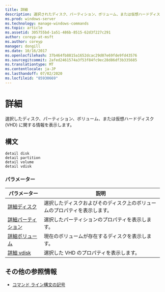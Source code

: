 ```yaml
---
title: 詳細
description: 選択されたディスク、パーティション、ボリューム、または仮想ハードディスク (VHD) に関する情報を表示する詳細コマンドの参照記事です。
ms.prod: windows-server
ms.technology: manage-windows-commands
ms.topic: article
ms.assetid: 305755bd-1a51-486b-8515-62d3f227c291
author: coreyp-at-msft
ms.author: coreyp
manager: dongill
ms.date: 10/16/2017
ms.openlocfilehash: 37b464fb8815a1652dcac29d07e69fde9fd43576
ms.sourcegitcommit: 2afed2461574a3f53f84fc9ec28d86df3b335685
ms.translationtype: MT
ms.contentlocale: ja-JP
ms.lasthandoff: 07/02/2020
ms.locfileid: "85930669"
---
```

# <a name="detail"></a>詳細

選択したディスク、パーティション、ボリューム、または仮想ハードディスク (VHD) に関する情報を表示します。

## <a name="syntax"></a>構文

```
detail disk
detail partition
detail volume
detail vdisk
```

### <a name="parameters"></a>パラメーター

| パラメーター | 説明 |
| --------- | ----------- |
| [詳細ディスク](detail-disk.md) | 選択したディスクおよびそのディスク上のボリュームのプロパティを表示します。 |
| [詳細パーティション](detail-partition.md) | 選択したパーティションのプロパティを表示します。 |
| [詳細ボリューム](detail-volume.md) | 現在のボリュームが存在するディスクを表示します。 |
| [詳細 vdisk](detail-vdisk.md) | 選択した VHD のプロパティを表示します。 |

## <a name="additional-references"></a>その他の参照情報

- [コマンド ライン構文の記号](command-line-syntax-key.md)
